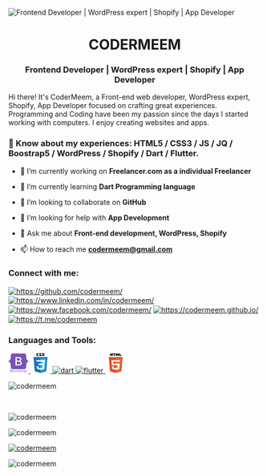 ![Frontend Developer | WordPress expert | Shopify | App Developer](https://media-exp1.licdn.com/dms/image/C5616AQGCLmwhdFx0Og/profile-displaybackgroundimage-shrink_200_800/0/1645011990054?e=1650499200&v=beta&t=MnsOKo27gJzsqItcE8B1O4Gh0Yu2OsPEsLtVyfO790o)

<h1 align="center"> CODERMEEM </h1>
<h3 align="center">Frontend Developer | WordPress expert | Shopify | App Developer</h3>

Hi there! It's CoderMeem, a Front-end web developer, WordPress expert, Shopify, App Developer focused on crafting great experiences. Programming and Coding have been my passion since the days I started working with computers. I enjoy creating websites and apps.

### 📄 Know about my experiences: HTML5 / CSS3 / JS / JQ / Boostrap5 / WordPress / Shopify / Dart / Flutter.


- 🔭 I’m currently working on **Freelancer.com as a individual Freelancer**

- 🌱 I’m currently learning **Dart Programming language**

- 👯 I’m looking to collaborate on **GitHub**

- 🤝 I’m looking for help with **App Development**

- 💬 Ask me about **Front-end development, WordPress, Shopify**

- 📫 How to reach me **codermeem@gmail.com**


<h3 align="left">Connect with me:</h3>
<p align="left">
<a href="https://github.com/codermeem/" target="_blank"><img align="center" src="https://cdn.jsdelivr.net/npm/simple-icons@3.0.1/icons/github.svg" alt="https://github.com/codermeem/" height="30" width="40" /></a>
<a href="https://www.linkedin.com/in/codermeem/" target="_blank"><img align="center" src="https://raw.githubusercontent.com/rahuldkjain/github-profile-readme-generator/master/src/images/icons/Social/linked-in-alt.svg" alt="https://www.linkedin.com/in/codermeem/" height="30" width="40" /></a>
<a href="https://www.facebook.com/codermeem/" target="_blank"><img align="center" src="https://raw.githubusercontent.com/rahuldkjain/github-profile-readme-generator/master/src/images/icons/Social/facebook.svg" alt="https://www.facebook.com/codermeem/" height="30" width="40" /></a>
<a href="https://codermeem.github.io/" target="_blank">
<img align="center" src="https://cdn.jsdelivr.net/npm/simple-icons@3.0.1/icons/icloud.svg" alt="https://codermeem.github.io/" height="30" width="40" /></a>
<a href="https://t.me/codermeem" target="_blank">
<img align="center" src="https://cdn.jsdelivr.net/npm/simple-icons@3.0.1/icons/telegram.svg" alt="https://t.me/codermeem" height="30" width="40" /></a>
</p>


<h3 align="left">Languages and Tools:</h3>
<p align="left"> <a href="https://getbootstrap.com" target="_blank" rel="noreferrer"> <img src="https://raw.githubusercontent.com/devicons/devicon/master/icons/bootstrap/bootstrap-plain-wordmark.svg" alt="bootstrap" width="40" height="40"/> </a> <a href="https://www.w3schools.com/css/" target="_blank" rel="noreferrer"> <img src="https://raw.githubusercontent.com/devicons/devicon/master/icons/css3/css3-original-wordmark.svg" alt="css3" width="40" height="40"/> </a> <a href="https://dart.dev" target="_blank" rel="noreferrer"> <img src="https://www.vectorlogo.zone/logos/dartlang/dartlang-icon.svg" alt="dart" width="40" height="40"/> </a> <a href="https://flutter.dev" target="_blank" rel="noreferrer"> <img src="https://www.vectorlogo.zone/logos/flutterio/flutterio-icon.svg" alt="flutter" width="40" height="40"/> </a> <a href="https://www.w3.org/html/" target="_blank" rel="noreferrer"> <img src="https://raw.githubusercontent.com/devicons/devicon/master/icons/html5/html5-original-wordmark.svg" alt="html5" width="40" height="40"/> </a> </p>


<p><img src="https://github-readme-stats.vercel.app/api/top-langs?username=codermeem&show_icons=true&locale=en&layout=compact" alt="codermeem" /></p> <br>
<p><img src="https://github-readme-stats.vercel.app/api?username=codermeem&show_icons=true&locale=en" alt="codermeem" /> </p>

<p><img src="https://github-readme-streak-stats.herokuapp.com/?user=codermeem&" alt="codermeem" /> </p>
  
<p align="left"> <a href="https://github.com/ryo-ma/github-profile-trophy"><img src="https://github-profile-trophy.vercel.app/?username=codermeem" alt="codermeem" /></a> </p>
<p align="left"> <img src="https://komarev.com/ghpvc/?username=codermeem&label=Profile%20views&color=0e75b6&style=flat" alt="codermeem" /> </p>
